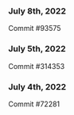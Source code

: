 ### July 8th, 2022

Commit #93575

### July 5th, 2022

Commit #314353


### July 4th, 2022

Commit #72281
